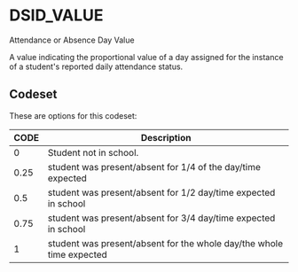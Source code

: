 
# DSID_VALUE

Attendance or Absence Day Value

A value indicating the proportional value of a day assigned for the instance of a student's reported daily attendance status.

## Codeset

These are options for this codeset:

|   CODE | Description                                                          |
|--------|----------------------------------------------------------------------|
|   0    | Student not in school.                                               |
|   0.25 | student was present/absent for  1/4 of the day/time expected         |
|   0.5  | student was present/absent for 1/2 day/time expected in school       |
|   0.75 | student was present/absent for  3/4 day/time expected in school      |
|   1    | student was present/absent for the whole day/the whole time expected |

    